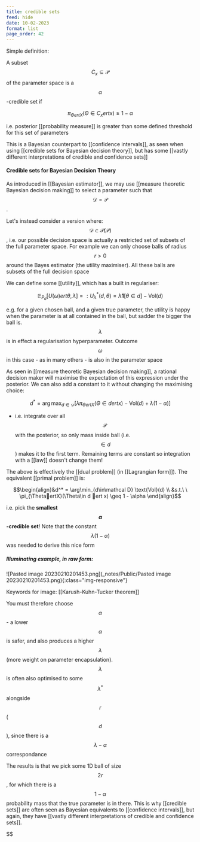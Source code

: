 ```yaml
---
title: credible sets
feed: hide
date: 10-02-2023
format: list
page_order: 42
---
```



Simple definition:

A subset $$C_x\subseteq\mathcal P$$ of the parameter space is a $$\alpha$$-credible set if  

$$\pi_{\ThetaertX}(\Theta \in C_x ert x) \geq1-\alpha$$


i.e. posterior [[probability measure]] is greater than some defined threshold for this set of parameters

This is a Bayesian counterpart to [[confidence intervals]], as seen when using [[credible sets for Bayesian decision theory]], but has some [[vastly different interpretations of credible and confidence sets]]


#### Credible sets for Bayesian Decision Theory
As introduced in [[Bayesian estimator]], we may use [[measure theoretic Bayesian decision making]] to select a parameter such that $$\mathcal D = \mathcal P$$.

Let's instead consider a version where: $$\mathcal D \subset \mathcal P(\mathcal P)$$, i.e. our possible decision space is actually a restricted set of subsets of the full parameter space. For example we can only choose balls of radius $$r > 0$$ around the Bayes estimator (the utility maximiser). All these balls are subsets of the full decision space

We can define some [[utility]], which has a built in regulariser:

$$\mathbb E_{P_d}[U(\omega)ert\theta, \lambda]=: U^*_\lambda(d, \theta) = \lambda\boldsymbol{1}[\theta\in d] - \text{Vol}(d)$$


e.g. for a given chosen ball, and a given true parameter, the utility is happy when the parameter is at all contained in the ball, but sadder the bigger the ball is. $$\lambda$$ is in effect a regularisation hyperparameter. Outcome $$\omega$$ in this case - as in many others - is also in the parameter space

As seen in [[measure theoretic Bayesian decision making]], a rational decision maker will maximise the expectation of this expression under the posterior. We can also add a constant to it without changing the maximising choice:

$$d^* =  \arg\max_{d\in\mathcal D}\left[ \lambda \pi_{\ThetaertX}(\Theta\in d ert x) - \text{Vol}(d) + \lambda(1-\alpha)\right]$$


- i.e. integrate over all $$\mathcal P$$ with the posterior, so only mass inside ball (i.e. $$\in d$$) makes it to the first term. Remaining terms are constant so integration with a [[law]] doesn't change them!

The above is effectively the [[dual problem]] (in [[Lagrangian form]]). The equivalent [[primal problem]] is:

$$\begin{align}&d^* = \arg\min_{d\in\mathcal D} \text{Vol}(d) \\ &s.t.\ \ \pi_{\ThetaertX}(\Theta\in d ert x) \geq 1 - \alpha \end{align}$$


i.e. pick the **smallest $$\alpha$$-credible set**! Note that the constant $$\lambda(1-\alpha)$$ was needed to derive this nice form


##### Illuminating example, in raw form:

![Pasted image 20230210201453.png](_notes/Public/Pasted image 20230210201453.png){:class="img-responsive"}

Keywords for image: [[Karush-Kuhn-Tucker theorem]]

You must therefore choose $$\alpha$$ - a lower $$\alpha$$ is safer, and also produces a higher $$\lambda$$ (more weight on parameter encapsulation). $$\lambda$$ is often also optimised to some $$\lambda^*$$ alongside $$r$$ ($$d$$), since there is a $$\lambda-\alpha$$ correspondance

The results is that we pick some 1D ball of size $$2r$$, for which there is a $$1-\alpha$$ probability mass that the true parameter is in there. This is why [[credible sets]] are often seen as Bayesian equivalents to [[confidence intervals]], but again, they have [[vastly different interpretations of credible and confidence sets]]. 

$$